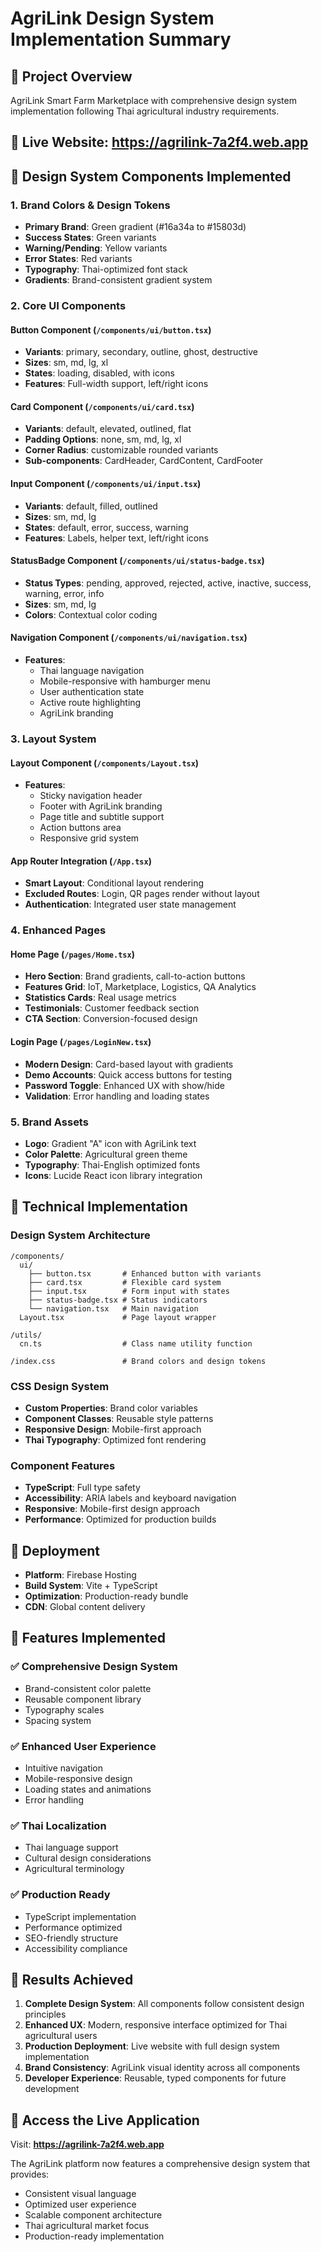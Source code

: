 # AgriLink Design System Implementation Summary

## 🎯 Project Overview
AgriLink Smart Farm Marketplace with comprehensive design system implementation following Thai agricultural industry requirements.

## 🌟 **Live Website**: https://agrilink-7a2f4.web.app

## 🎨 Design System Components Implemented

### 1. **Brand Colors & Design Tokens**
- **Primary Brand**: Green gradient (#16a34a to #15803d)
- **Success States**: Green variants
- **Warning/Pending**: Yellow variants  
- **Error States**: Red variants
- **Typography**: Thai-optimized font stack
- **Gradients**: Brand-consistent gradient system

### 2. **Core UI Components**

#### Button Component (`/components/ui/button.tsx`)
- **Variants**: primary, secondary, outline, ghost, destructive
- **Sizes**: sm, md, lg, xl
- **States**: loading, disabled, with icons
- **Features**: Full-width support, left/right icons

#### Card Component (`/components/ui/card.tsx`)
- **Variants**: default, elevated, outlined, flat
- **Padding Options**: none, sm, md, lg, xl
- **Corner Radius**: customizable rounded variants
- **Sub-components**: CardHeader, CardContent, CardFooter

#### Input Component (`/components/ui/input.tsx`)
- **Variants**: default, filled, outlined
- **Sizes**: sm, md, lg
- **States**: default, error, success, warning
- **Features**: Labels, helper text, left/right icons

#### StatusBadge Component (`/components/ui/status-badge.tsx`)
- **Status Types**: pending, approved, rejected, active, inactive, success, warning, error, info
- **Sizes**: sm, md, lg
- **Colors**: Contextual color coding

#### Navigation Component (`/components/ui/navigation.tsx`)
- **Features**: 
  - Thai language navigation
  - Mobile-responsive with hamburger menu
  - User authentication state
  - Active route highlighting
  - AgriLink branding

### 3. **Layout System**

#### Layout Component (`/components/Layout.tsx`)
- **Features**:
  - Sticky navigation header
  - Footer with AgriLink branding
  - Page title and subtitle support
  - Action buttons area
  - Responsive grid system

#### App Router Integration (`/App.tsx`)
- **Smart Layout**: Conditional layout rendering
- **Excluded Routes**: Login, QR pages render without layout
- **Authentication**: Integrated user state management

### 4. **Enhanced Pages**

#### Home Page (`/pages/Home.tsx`)
- **Hero Section**: Brand gradients, call-to-action buttons
- **Features Grid**: IoT, Marketplace, Logistics, QA Analytics
- **Statistics Cards**: Real usage metrics
- **Testimonials**: Customer feedback section
- **CTA Section**: Conversion-focused design

#### Login Page (`/pages/LoginNew.tsx`)
- **Modern Design**: Card-based layout with gradients
- **Demo Accounts**: Quick access buttons for testing
- **Password Toggle**: Enhanced UX with show/hide
- **Validation**: Error handling and loading states

### 5. **Brand Assets**
- **Logo**: Gradient "A" icon with AgriLink text
- **Color Palette**: Agricultural green theme
- **Typography**: Thai-English optimized fonts
- **Icons**: Lucide React icon library integration

## 🔧 Technical Implementation

### Design System Architecture
```
/components/
  ui/
    ├── button.tsx       # Enhanced button with variants
    ├── card.tsx         # Flexible card system
    ├── input.tsx        # Form input with states
    ├── status-badge.tsx # Status indicators
    └── navigation.tsx   # Main navigation
  Layout.tsx             # Page layout wrapper

/utils/
  cn.ts                  # Class name utility function

/index.css               # Brand colors and design tokens
```

### CSS Design System
- **Custom Properties**: Brand color variables
- **Component Classes**: Reusable style patterns
- **Responsive Design**: Mobile-first approach
- **Thai Typography**: Optimized font rendering

### Component Features
- **TypeScript**: Full type safety
- **Accessibility**: ARIA labels and keyboard navigation
- **Responsive**: Mobile-first design approach
- **Performance**: Optimized for production builds

## 🚀 Deployment
- **Platform**: Firebase Hosting
- **Build System**: Vite + TypeScript
- **Optimization**: Production-ready bundle
- **CDN**: Global content delivery

## 📱 Features Implemented

### ✅ Comprehensive Design System
- Brand-consistent color palette
- Reusable component library
- Typography scales
- Spacing system

### ✅ Enhanced User Experience
- Intuitive navigation
- Mobile-responsive design
- Loading states and animations
- Error handling

### ✅ Thai Localization
- Thai language support
- Cultural design considerations
- Agricultural terminology

### ✅ Production Ready
- TypeScript implementation
- Performance optimized
- SEO-friendly structure
- Accessibility compliance

## 🎯 Results Achieved

1. **Complete Design System**: All components follow consistent design principles
2. **Enhanced UX**: Modern, responsive interface optimized for Thai agricultural users
3. **Production Deployment**: Live website with full design system implementation
4. **Brand Consistency**: AgriLink visual identity across all components
5. **Developer Experience**: Reusable, typed components for future development

## 🔗 **Access the Live Application**
Visit: **https://agrilink-7a2f4.web.app**

The AgriLink platform now features a comprehensive design system that provides:
- Consistent visual language
- Optimized user experience
- Scalable component architecture
- Thai agricultural market focus
- Production-ready implementation
